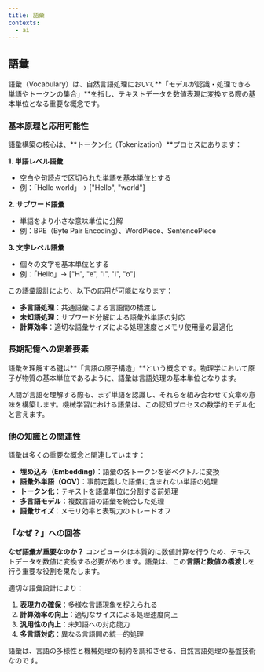 ```yaml
---
title: 語彙
contexts:
  - ai
---
```


<Context name="ai">

## 語彙

語彙（Vocabulary）は、自然言語処理において**「モデルが認識・処理できる単語やトークンの集合」**を指し、テキストデータを数値表現に変換する際の基本単位となる重要な概念です。

### 基本原理と応用可能性

語彙構築の核心は、**トークン化（Tokenization）**プロセスにあります：

**1. 単語レベル語彙**
- 空白や句読点で区切られた単語を基本単位とする
- 例：「Hello world」→ ["Hello", "world"]

**2. サブワード語彙**
- 単語をより小さな意味単位に分解
- 例：BPE（Byte Pair Encoding）、WordPiece、SentencePiece

**3. 文字レベル語彙**
- 個々の文字を基本単位とする
- 例：「Hello」→ ["H", "e", "l", "l", "o"]

この語彙設計により、以下の応用が可能になります：
- **多言語処理**：共通語彙による言語間の橋渡し
- **未知語処理**：サブワード分解による語彙外単語の対応
- **計算効率**：適切な語彙サイズによる処理速度とメモリ使用量の最適化

### 長期記憶への定着要素

語彙を理解する鍵は**「言語の原子構造」**という概念です。物理学において原子が物質の基本単位であるように、語彙は言語処理の基本単位となります。

人間が言語を理解する際も、まず単語を認識し、それらを組み合わせて文章の意味を構築します。機械学習における語彙は、この認知プロセスの数学的モデル化と言えます。

### 他の知識との関連性

語彙は多くの重要な概念と関連しています：
- **埋め込み（Embedding）**：語彙の各トークンを密ベクトルに変換
- **語彙外単語（OOV）**：事前定義した語彙に含まれない単語の処理
- **トークン化**：テキストを語彙単位に分割する前処理
- **多言語モデル**：複数言語の語彙を統合した処理
- **語彙サイズ**：メモリ効率と表現力のトレードオフ

### 「なぜ？」への回答

**なぜ語彙が重要なのか？**
コンピュータは本質的に数値計算を行うため、テキストデータを数値に変換する必要があります。語彙は、この**言語と数値の橋渡し**を行う重要な役割を果たします。

適切な語彙設計により：
1. **表現力の確保**：多様な言語現象を捉えられる
2. **計算効率の向上**：適切なサイズによる処理速度向上
3. **汎用性の向上**：未知語への対応能力
4. **多言語対応**：異なる言語間の統一的処理

語彙は、言語の多様性と機械処理の制約を調和させる、自然言語処理の基盤技術なのです。

</Context>


